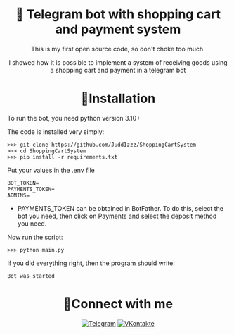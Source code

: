 <h1 align="center"><b>📍 Telegram bot with shopping cart and payment system</b></h1>
<p align="center">This is my first open source code, so don't choke too much.</p>
<p align="center">I showed how it is possible to implement a system of receiving goods using a shopping cart and payment in a telegram bot</p>

<h1 align="center"><b>📝Installation</b></h1>
<p>To run the bot, you need python version 3.10+</p>
<p>The code is installed very simply:</p>

```
>>> git clone https://github.com/Judd1zzz/ShoppingCartSystem
>>> cd ShoppingCartSystem
>>> pip install -r requirements.txt
```

<p>Put your values in the .env file</p>

```
BOT_TOKEN=
PAYMENTS_TOKEN=
ADMINS=
```

- PAYMENTS_TOKEN can be obtained in BotFather. To do this, select the bot you need, then click on Payments and select the deposit method you need.

<p>Now run the script:</p>

```
>>> python main.py
```

<p>If you did everything right, then the program should write:</p>

```
Bot was started
```

<h1 align="center"><b>🔗Connect with me</b></h1>

<p align="center">
<a href="https://t.me/Judd1zzz"><img src="https://img.shields.io/badge/Telegram-36393f.svg?style=for-the-badge&logo=Telegram&labelColor=FFFFFF" alt="Telegram"></a>
<a href="https://vk.com/dev_cdz_bot"><img src="https://img.shields.io/badge/VKontakte-FFFFFF.svg?style=for-the-badge&logo=VK&logoColor=FFFFFF&labelColor=blue" alt="VKontakte"></a>
</p>
